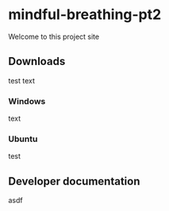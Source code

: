 # mindful-breathing-pt2


Welcome to this project site

## Downloads
test text

### Windows
text

### Ubuntu
test

## Developer documentation
asdf
